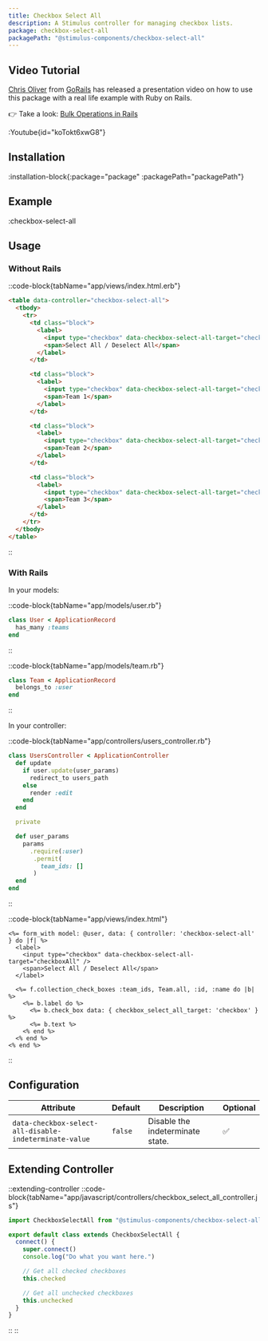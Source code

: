 ```yaml
---
title: Checkbox Select All
description: A Stimulus controller for managing checkbox lists.
package: checkbox-select-all
packagePath: "@stimulus-components/checkbox-select-all"
---
```


## Video Tutorial

[Chris Oliver](https://twitter.com/excid3) from [GoRails](https://gorails.com/) has released a presentation video on how to use this package with a real life example with Ruby on Rails.

👉 Take a look: [Bulk Operations in Rails](https://gorails.com/episodes/bulk-operations-in-rails)

:Youtube{id="koTokt6xwG8"}

## Installation

:installation-block{:package="package" :packagePath="packagePath"}

## Example

:checkbox-select-all

## Usage

### Without Rails

::code-block{tabName="app/views/index.html.erb"}

```html
<table data-controller="checkbox-select-all">
  <tbody>
    <tr>
      <td class="block">
        <label>
          <input type="checkbox" data-checkbox-select-all-target="checkboxAll" />
          <span>Select All / Deselect All</span>
        </label>
      </td>

      <td class="block">
        <label>
          <input type="checkbox" data-checkbox-select-all-target="checkbox" value="1" />
          <span>Team 1</span>
        </label>
      </td>

      <td class="block">
        <label>
          <input type="checkbox" data-checkbox-select-all-target="checkbox" checked="checked" value="2" />
          <span>Team 2</span>
        </label>
      </td>

      <td class="block">
        <label>
          <input type="checkbox" data-checkbox-select-all-target="checkbox" value="3" />
          <span>Team 3</span>
        </label>
      </td>
    </tr>
  </tbody>
</table>
```

::

### With Rails

In your models:

::code-block{tabName="app/models/user.rb"}

```ruby
class User < ApplicationRecord
  has_many :teams
end
```

::

::code-block{tabName="app/models/team.rb"}

```ruby
class Team < ApplicationRecord
  belongs_to :user
end
```

::

In your controller:

::code-block{tabName="app/controllers/users_controller.rb"}

```ruby
class UsersController < ApplicationController
  def update
    if user.update(user_params)
      redirect_to users_path
    else
      render :edit
    end
  end

  private

  def user_params
    params
      .require(:user)
       .permit(
         team_ids: []
       )
  end
end
```

::

::code-block{tabName="app/views/index.html"}

```erb
<%= form_with model: @user, data: { controller: 'checkbox-select-all' } do |f| %>
  <label>
    <input type="checkbox" data-checkbox-select-all-target="checkboxAll" />
    <span>Select All / Deselect All</span>
  </label>

  <%= f.collection_check_boxes :team_ids, Team.all, :id, :name do |b| %>
    <%= b.label do %>
      <%= b.check_box data: { checkbox_select_all_target: 'checkbox' } %>
      <%= b.text %>
    <% end %>
  <% end %>
<% end %>
```

::

## Configuration

| Attribute                                              | Default | Description                      | Optional |
| ------------------------------------------------------ | ------- | -------------------------------- | -------- |
| `data-checkbox-select-all-disable-indeterminate-value` | `false` | Disable the indeterminate state. | ✅       |

## Extending Controller

::extending-controller
::code-block{tabName="app/javascript/controllers/checkbox_select_all_controller.js"}

```js
import CheckboxSelectAll from "@stimulus-components/checkbox-select-all"

export default class extends CheckboxSelectAll {
  connect() {
    super.connect()
    console.log("Do what you want here.")

    // Get all checked checkboxes
    this.checked

    // Get all unchecked checkboxes
    this.unchecked
  }
}
```

::
::
